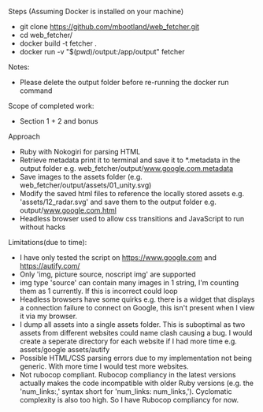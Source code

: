 Steps (Assuming Docker is installed on your machine)
- git clone https://github.com/mbootland/web_fetcher.git
- cd web_fetcher/
- docker build -t fetcher .
- docker run -v "$(pwd)/output:/app/output" fetcher

Notes: 
- Please delete the output folder before re-running the docker run command

Scope of completed work:
- Section 1 + 2 and bonus

Approach
- Ruby with Nokogiri for parsing HTML
- Retrieve metadata print it to terminal and save it to *.metadata in the output folder e.g. web_fetcher/output/www.google.com.metadata
- Save images to the assets folder (e.g. web_fetcher/output/assets/01_unity.svg)
- Modify the saved html files to reference the locally stored assets e.g. 'assets/12_radar.svg' and save them to the output folder e.g. output/www.google.com.html
- Headless browser used to allow css transitions and JavaScript to run without hacks

Limitations(due to time):
- I have only tested the script on https://www.google.com and https://autify.com/
- Only 'img, picture source, noscript img' are supported
- img type 'source' can contain many images in 1 string, I'm counting them as 1 currently. If this is incorrect could loop
- Headless browsers have some quirks e.g. there is a widget that displays a connection failure to connect on Google, this isn't present when I view it via my browser.
- I dump all assets into a single assets folder. This is suboptimal as two assets from different websites could name clash causing a bug. I would create a seperate directory for each website if I had more time e.g. assets/google assets/autify
- Possible HTML/CSS parsing errors due to my implementation not being generic. With more time I would test more websites.
- Not rubocop compliant. Rubocop compliancy in the latest versions actually makes the code incompatible with older Ruby versions (e.g. the 'num_links:,' syntax short for 'num_links: num_links,'). Cyclomatic complexity is also too high. So I have Rubocop compliancy for now. 